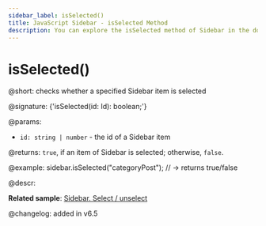 ```yaml
---
sidebar_label: isSelected()
title: JavaScript Sidebar - isSelected Method 
description: You can explore the isSelected method of Sidebar in the documentation of the DHTMLX JavaScript UI library. Browse developer guides and API reference, try out code examples and live demos, and download a free 30-day evaluation version of DHTMLX Suite.
---
```


# isSelected()

@short: checks whether a specified Sidebar item is selected

@signature: {'isSelected(id: Id): boolean;'}

@params:
- `id: string | number` - the id of a Sidebar item

@returns:
`true`, if an item of Sidebar is selected; otherwise, `false`.

@example:
sidebar.isSelected("categoryPost"); // -> returns true/false

@descr:

**Related sample**: [Sidebar. Select / unselect](https://snippet.dhtmlx.com/3odod5v1)

@changelog: added in v6.5

[comment]: # (@relatedapi: sidebar/api/sidebar_getselected_method.md sidebar/api/sidebar_select_method.md sidebar/api/sidebar_unselect_method.md)

[comment]: # (@related: sidebar/work_with_sidebar.md#checking-if-a-sidebar-item-is-selected)
